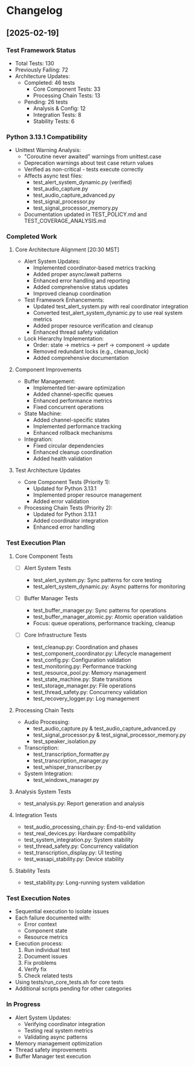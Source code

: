 # Changelog

## [2025-02-19]

### Test Framework Status
- Total Tests: 130
- Previously Failing: 72
- Architecture Updates:
  * Completed: 46 tests
    - Core Component Tests: 33
    - Processing Chain Tests: 13
  * Pending: 26 tests
    - Analysis & Config: 12
    - Integration Tests: 8
    - Stability Tests: 6

### Python 3.13.1 Compatibility
- Unittest Warning Analysis:
  * "Coroutine never awaited" warnings from unittest.case
  * Deprecation warnings about test case return values
  * Verified as non-critical - tests execute correctly
  * Affects async test files:
    - test_alert_system_dynamic.py (verified)
    - test_audio_capture.py
    - test_audio_capture_advanced.py
    - test_signal_processor.py
    - test_signal_processor_memory.py
  * Documentation updated in TEST_POLICY.md and TEST_COVERAGE_ANALYSIS.md

### Completed Work
1. Core Architecture Alignment [20:30 MST]
   - Alert System Updates:
     * Implemented coordinator-based metrics tracking
     * Added proper async/await patterns
     * Enhanced error handling and reporting
     * Added comprehensive status updates
     * Improved cleanup coordination
   - Test Framework Enhancements:
     * Updated test_alert_system.py with real coordinator integration
     * Converted test_alert_system_dynamic.py to use real system metrics
     * Added proper resource verification and cleanup
     * Enhanced thread safety validation
   - Lock Hierarchy Implementation:
     * Order: state -> metrics -> perf -> component -> update
     * Removed redundant locks (e.g., cleanup_lock)
     * Added comprehensive documentation

2. Component Improvements
   - Buffer Management:
     * Implemented tier-aware optimization
     * Added channel-specific queues
     * Enhanced performance metrics
     * Fixed concurrent operations
   - State Machine:
     * Added channel-specific states
     * Implemented performance tracking
     * Enhanced rollback mechanisms
   - Integration:
     * Fixed circular dependencies
     * Enhanced cleanup coordination
     * Added health validation

3. Test Architecture Updates
   - Core Component Tests (Priority 1):
     * Updated for Python 3.13.1
     * Implemented proper resource management
     * Added error validation
   - Processing Chain Tests (Priority 2):
     * Updated for Python 3.13.1
     * Added coordinator integration
     * Enhanced error handling

### Test Execution Plan
1. Core Component Tests
   - [ ] Alert System Tests
     * test_alert_system.py: Sync patterns for core testing
     * test_alert_system_dynamic.py: Async patterns for monitoring

   - [ ] Buffer Manager Tests
     * test_buffer_manager.py: Sync patterns for operations
     * test_buffer_manager_atomic.py: Atomic operation validation
     * Focus: queue operations, performance tracking, cleanup

   - [ ] Core Infrastructure Tests
     * test_cleanup.py: Coordination and phases
     * test_component_coordinator.py: Lifecycle management
     * test_config.py: Configuration validation
     * test_monitoring.py: Performance tracking
     * test_resource_pool.py: Memory management
     * test_state_machine.py: State transitions
     * test_storage_manager.py: File operations
     * test_thread_safety.py: Concurrency validation
     * test_recovery_logger.py: Log management

2. Processing Chain Tests
   - Audio Processing:
     * test_audio_capture.py & test_audio_capture_advanced.py
     * test_signal_processor.py & test_signal_processor_memory.py
     * test_speaker_isolation.py
   - Transcription:
     * test_transcription_formatter.py
     * test_transcription_manager.py
     * test_whisper_transcriber.py
   - System Integration:
     * test_windows_manager.py

3. Analysis System Tests
   - test_analysis.py: Report generation and analysis

4. Integration Tests
   - test_audio_processing_chain.py: End-to-end validation
   - test_real_devices.py: Hardware compatibility
   - test_system_integration.py: System stability
   - test_thread_safety.py: Concurrency validation
   - test_transcription_display.py: UI testing
   - test_wasapi_stability.py: Device stability

5. Stability Tests
   - test_stability.py: Long-running system validation

### Test Execution Notes
- Sequential execution to isolate issues
- Each failure documented with:
  * Error context
  * Component state
  * Resource metrics
- Execution process:
  1. Run individual test
  2. Document issues
  3. Fix problems
  4. Verify fix
  5. Check related tests
- Using tests/run_core_tests.sh for core tests
- Additional scripts pending for other categories

### In Progress
- Alert System Updates:
  * Verifying coordinator integration
  * Testing real system metrics
  * Validating async patterns
- Memory management optimization
- Thread safety improvements
- Buffer Manager test execution
